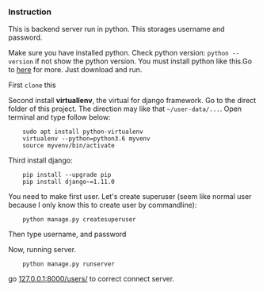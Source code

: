 ### Instruction
This is backend server run in python. This storages username and password.

Make sure you have installed python.
Check python version:
`python --version`
if not show the python version. You must install python like this.Go to [here](https://www.python.org) for more. Just download and run.

First `clone` this

Second install **virtuallenv**, the virtual for django framework. Go to the direct folder of this project. The direction may
like that `~/user-data/...`. Open terminal and type follow below:

```
    sudo apt install python-virtualenv
    virtualenv --python=python3.6 myvenv
    source myvenv/bin/activate
```

Third install django:
```
    pip install --upgrade pip
    pip install django~=1.11.0
```

You need to make first user. Let's create superuser (seem like normal user because I only know this to create user by commandline):

```
    python manage.py createsuperuser
```
Then type username, and password

Now, running server.
```
    python manage.py runserver
```

go [127.0.0.1:8000/users/](http://127.0.0.1:8000/users) to correct connect server.